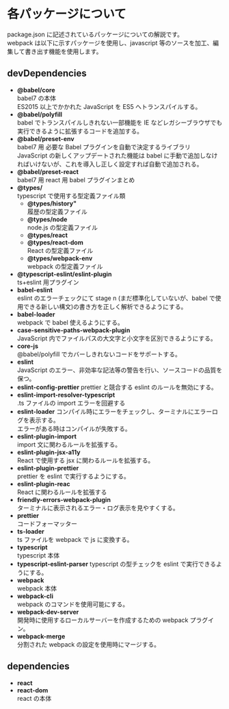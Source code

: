 # 各パッケージについて

package.json に記述されているパッケージについての解説です。  
webpack は以下に示すパッケージを使用し、javascript 等のソースを加工、編集して書き出す機能を使用します。

## devDependencies

- **@babel/core**  
  babel7 の本体  
  ES2015 以上でかかれた JavaScript を ES5 へトランスパイルする。
- **@babel/polyfill**  
  babel でトランスパイルしきれない一部機能を IE などレガシーブラウザでも実行できるように拡張するコードを追加する。
- **@babel/preset-env**  
  babel7 用 必要な Babel プラグインを自動で決定するライブラリ  
  JavaScript の新しくアップデートされた機能は babel に手動で追加しなければいけないが、これを導入し正しく設定すれば自動で追加される。
- **@babel/preset-react**  
  babel7 用 react 用 babel プラグインまとめ
- **@types/**  
  typescript で使用する型定義ファイル類
  - **@types/history"**  
    履歴の型定義ファイル
  - **@types/node**  
    node.js の型定義ファイル
  - **@types/react**
  - **@types/react-dom**  
    React の型定義ファイル
  - **@types/webpack-env**  
    w​​ebpack の型定義ファイル
- **@typescript-eslint/eslint-plugin**  
  ts+eslint 用プラグイン
- **babel-eslint**  
  eslint のエラーチェックにて stage n (まだ標準化していないが、babel で使用できる新しい構文)の書き方を正しく解析できるようにする。
- **babel-loader**  
  webpack で babel 使えるようにする。
- **case-sensitive-paths-webpack-plugin**  
  JavaScript 内でファイルパスの大文字と小文字を区別できるようにする。
- **core-js**  
  @babel/polyfill でカバーしきれないコードをサポートする。
- **eslint**  
  JavaScript のエラー、非効率な記法等の警告を行い、ソースコードの品質を保つ。
- **eslint-config-prettier**
  prettier と競合する eslint のルールを無効にする。
- **eslint-import-resolver-typescript**  
  .ts ファイルの import エラーを回避する
- **eslint-loader**
  コンパイル時にエラーをチェックし、ターミナルにエラーログを表示する。  
  エラーがある時はコンパイルが失敗する。
- **eslint-plugin-import**  
  import 文に関わるルールを拡張する。
- **eslint-plugin-jsx-a11y**  
  React で使用する jsx に関わるルールを拡張する。
- **eslint-plugin-prettier**  
  prettier を eslint で実行するようにする。
- **eslint-plugin-reac**  
  React に関わるルールを拡張する
- **friendly-errors-webpack-plugin**  
  ターミナルに表示されるエラー・ログ表示を見やすくする。
- **prettier**  
  コードフォーマッター
- **ts-loader**  
  ts ファイルを webpack で js に変換する。
- **typescript**  
  typescript 本体
- **typescript-eslint-parser**
  typescript の型チェックを eslint で実行できるようにする。
- **webpack**  
  webpack 本体
- **webpack-cli**  
  webpack のコマンドを使用可能にする。
- **webpack-dev-server**  
  開発時に使用するローカルサーバーを作成するための webpack プラグイン。
- **webpack-merge**  
  分割された webpack の設定を使用時にマージする。

## dependencies

- **react**
- **react-dom**  
  react の本体
